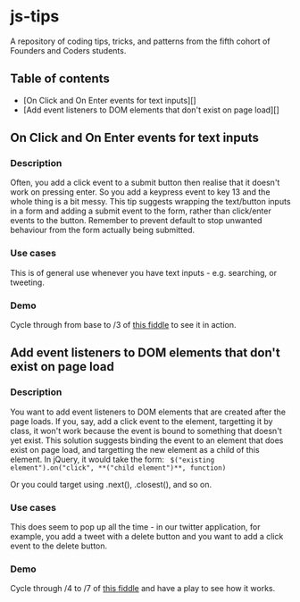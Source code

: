 # js-tips

A repository of coding tips, tricks, and patterns from the fifth cohort of Founders and Coders students.  

## Table of contents

* [On Click and On Enter events for text inputs][]
* [Add event listeners to DOM elements that don't exist on page load][]

## On Click and On Enter events for text inputs     

### Description  
Often, you add a click event to a submit button then realise that it doesn't work on pressing enter. So you add a keypress event to key 13 and the whole thing is a bit messy. This tip suggests wrapping the text/button inputs in a form and adding a submit event to the form, rather than click/enter events to the button. Remember to prevent default to stop unwanted behaviour from the form actually being submitted.

### Use cases 
This is of general use whenever you have text inputs - e.g. searching, or tweeting.

### Demo
Cycle through from base to /3 of [this fiddle](http://jsfiddle.net/rubie/ej86gtc8) to see it in action.

## Add event listeners to DOM elements that don't exist on page load     

### Description  
You want to add event listeners to DOM elements that are created after the page loads. If you, say, add a click event to the element, targetting it by class, it won't work because the event is bound to something that doesn't yet exist. This solution suggests binding the event to an element that does exist on page load, and targetting the new element as a child of this element. In jQuery, it would take the form: ``` $("existing element").on("click", **("child element")**, function)```  

Or you could target using .next(), .closest(), and so on.

### Use cases 
This does seem to pop up all the time - in our twitter application, for example, you add a tweet with a delete button and you want to add a click event to the delete button. 

### Demo

Cycle through /4 to /7 of [this fiddle](http://jsfiddle.net/rubie/ej86gtc8/4/) and have a play to see how it works.
